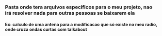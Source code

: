 ﻿### Pasta onde tera arquivos especificos para o meu projeto, nao irá resolver nada para outras pessoas se baixarem ela
#### Ex: calculo de uma antena para a modificacao que só existe no meu radio, onde cruza ondas curtas com talkabout